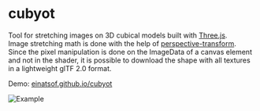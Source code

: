 # cubyot
Tool for stretching images on 3D cubical models built with [Three.js](https://github.com/mrdoob/three.js/).  
Image stretching math is done with the help of [perspective-transform](https://github.com/jlouthan/perspective-transform).  
Since the pixel manipulation is done on the ImageData of a canvas element and not in the shader, it is possible to download the shape with all textures in a lightweight glTF 2.0 format.
  
Demo: [einatsof.github.io/cubyot](https://einatsof.github.io/cubyot)  
  
![Example](https://github.com/einatsof/threejs-projects/blob/main/cubyot/example.png?raw=true)
